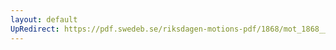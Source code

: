 ```yaml
---
layout: default
UpRedirect: https://pdf.swedeb.se/riksdagen-motions-pdf/1868/mot_1868__ak__00042/mot_1868__ak__00042_001.pdf
---
```

